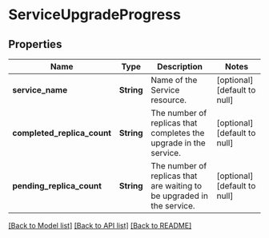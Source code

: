 # ServiceUpgradeProgress

## Properties
Name | Type | Description | Notes
------------ | ------------- | ------------- | -------------
**service_name** | **String** | Name of the Service resource. | [optional] [default to null]
**completed_replica_count** | **String** | The number of replicas that completes the upgrade in the service. | [optional] [default to null]
**pending_replica_count** | **String** | The number of replicas that are waiting to be upgraded in the service. | [optional] [default to null]

[[Back to Model list]](../README.md#documentation-for-models) [[Back to API list]](../README.md#documentation-for-api-endpoints) [[Back to README]](../README.md)


